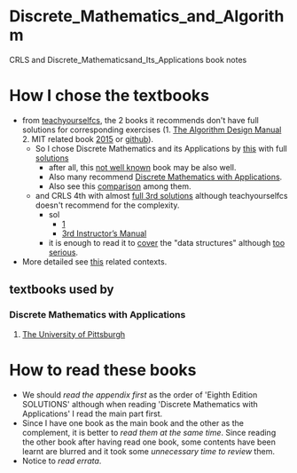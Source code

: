 # Discrete_Mathematics_and_Algorithm
CRLS and Discrete_Mathematicsand_Its_Applications book notes
# How I chose the textbooks
- from [teachyourselfcs](https://teachyourselfcs.com/#algorithms), the 2 books it recommends don't have full solutions for corresponding exercises (1. [The Algorithm Design Manual](https://www.algorist.com/algowiki/index.php/Solution_Wiki,_The_Algorithm_Design_Manual,_3rd_Edition) 2. MIT related book [2015](https://ocw.mit.edu/courses/6-042j-mathematics-for-computer-science-spring-2015/resources/mit6_042js15_textbook/) or [github](https://github.com/spamegg1/Math-for-CS-solutions/blob/master/inclass-questions/MIT6_042JS15_cp3_solutions.pdf)).
  - So I chose Discrete Mathematics and its Applications by [this](https://math.stackexchange.com/a/2312/1059606) with full [solutions](https://www.reddit.com/r/textbookrequest/comments/qdoxej/comment/i80ryh5/?utm_source=share&utm_medium=web2x&context=3)
    - after all, this [not well known](https://math.stackexchange.com/questions/207486/a-good-introductory-discrete-mathematics-book#comment529252_207515) book may be also well.
    - Also many recommend [Discrete Mathematics with Applications](https://math.stackexchange.com/a/207527/1059606).
    - Also see this [comparison](https://math.stackexchange.com/a/1930644/1059606) among them.
  - and CRLS 4th with almost [full 3rd solutions](https://sites.math.rutgers.edu/~ajl213/CLRS/CLRS.html) although teachyourselfcs doesn't recommend for the complexity.
    - sol
      - [1](https://clrs.skanev.com/)
      - [3rd Instructor’s Manual](https://community.wvu.edu/~krsubramani/courses/backupcourses/CS520Fa2013/CormenSolutions/9780262033848-Instructors.pdf)
    - it is enough to read it to [cover](https://qr.ae/pKA9wQ) the "data structures" although [too serious](https://qr.ae/pKA9b0).
- More detailed see [this](https://github.com/czg-sci-42ver/csapp3e/blob/master/asm/README.md#algorithms-and-data-structures) related contexts.
## textbooks used by
### Discrete Mathematics with Applications
1. [The University of Pittsburgh](https://sites.pitt.edu/~shk148/teaching/CS0441-2234/review-1-solution.html)
# How to read these books
- We should *read the appendix first* as the order of 'Eighth Edition SOLUTIONS' although when reading 'Discrete Mathematics with Applications' I read the main part first.
- Since I have one book as the main book and the other as the complement, it is better to *read them at the same time*. Since reading the other book after having read one book, some contents have been learnt are blurred and it took some *unnecessary time to review* them.
- Notice to *read errata*.